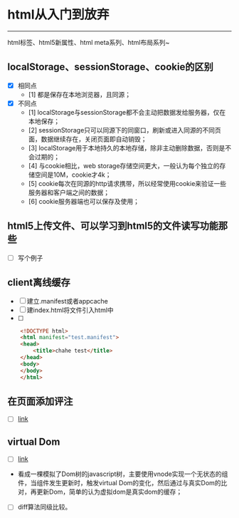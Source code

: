 # html从入门到放弃

-------
 html标签、html5新属性、html meta系列、html布局系列~

## localStorage、sessionStorage、cookie的区别
- [x] 相同点
	- [1] 都是保存在本地浏览器，且同源；
- [x] 不同点
	- [1] localStorage与sessionStorage都不会主动把数据发给服务器，仅在本地保存；
	- [2] sessionStorage只可以同源下的同窗口，刷新或进入同源的不同页面，数据继续存在，关闭页面即自动销毁；
	- [3] localStorage用于本地持久的本地存储，除非主动删除数据，否则是不会过期的；
	- [4] 与cookie相比，web storage存储空间更大，一般认为每个独立的存储空间是10M，cookie才4k；
	- [5] cookie每次在同源的http请求携带，所以经常使用cookie来验证一些服务器和客户端之间的数据；
	- [6] cookie服务器端也可以保存及使用；

## html5上传文件、可以学习到html5的文件读写功能那些
- [ ] 写个例子


## client离线缓存
- [ ] 建立.manifest或者appcache
- [ ] 建index.html将文件引入html中
- [ ]
```html
	<!DOCTYPE html>
	<html manifest="test.manifest">
	<head>
		<title>chahe test</title>
	</head>
	<body>
	</body>
	</html>
```

## 在页面添加评注
- [ ] [link](http://www.html-js.com/article/The-front-end-of-the-official-about-the-new-function-column-mass-just-online-commentary)

## virtual Dom
- [ ] [link](http://www.cnblogs.com/xuntu/p/6800547.html)
- 看成一棵模拟了Dom树的javascript树，主要使用vnode实现一个无状态的组件，当组件发生更新时，触发virtual Dom的变化，然后通过与真实Dom的比对，再更新Dom，简单的认为虚拟dom是真实dom的缓存；
- [ ] diff算法同级比较。